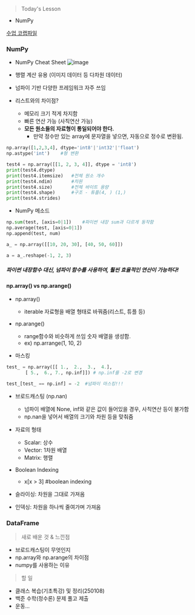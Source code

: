 >Today's Lesson
- NumPy

[수업 코랩파일](https://colab.research.google.com/drive/1G3dzFVxBfhSQhDZVcN_lUexdaV6ZchYT#scrollTo=GX84ExpcGixT)

### NumPy
- NumPy Cheat Sheet
![image](https://github.com/user-attachments/assets/4808e6e4-ccc1-44c9-a84c-b1199ca64ca5)

- 행렬 계산 유용 (이미지 데이터 등 다차원 데이터)
- 넘파이 기반 다양한 프레임워크 자주 쓰임

- 리스트와의 차이점?
  - 메모리 크기 적게 차지함
  - 빠른 연산 가능 (사칙연산 가능)
  - **모든 원소들의 자료형이 통일되어야 한다.**
    - 만약 정수만 있는 array에 문자열을 넣으면, 자동으로 정수로 변환됨.

```python
np.array([1,2,3,4], dtype='int8'|'int32'|'float')
np.astype('int')    #형 변환

test4 = np.array([[1, 2, 3, 4]], dtype = 'int8')
print(test4.dtype)
print(test4.itemsize)   #전체 원소 개수
print(test4.ndim)       #차원
print(test4.size)       #전체 바이트 용량
print(test4.shape)      #구조 - 튜플(4, ) (1,)
print(test4.strides)
```

- NumPy 메소드
```python
np.sum(test, [axis=0|1])    #파이썬 내장 sum과 다르게 동작함
np.average(test, [axis=0|1])
np.append(test, num)

a_ = np.array([[10, 20, 30], [40, 50, 60]])

a = a_.reshape(-1, 2, 3) 
```
##### 파이썬 내장함수 대신, 넘파이 함수를 사용하여, 훨씬 효율적인 연산이 가능하다!

#### np.array() vs np.arange()
- np.array()
  - iterable 자료형을 배열 형태로 바꿔줌(리스트, 튜플 등)

- np.arange()
  - range함수와 비슷하게 쓰임 숫자 배열을 생성함.
  - ex) np.arrange(1, 10, 2)

- 마스킹
```python
test_ = np.array([[ 1.,  2.,  3.,  4.],
       [ 5.,  6., 7., np.inf]]) # np.inf를 -2로 변경

test_[test_ == np.inf] = -2  #넘파이 마스킹!!!
```

- 브로드캐스팅 (np.nan)
  - 넘파이 배열에 None, inf와 같은 값이 들어있을 경우, 사칙연산 등이 불가함
  - np.nan을 넣어서 배열의 크기와 차원 등을 맞춰줌

- 자료의 형태
  - Scalar: 상수
  - Vector: 1차원 배열
  - Matrix: 행렬

- Boolean Indexing
  - x[x > 3]   #boolean indexing

- 슬라이싱: 차원을 그대로 가져옴
- 인덱싱: 차원을 하나씩 줄여가며 가져옴

### DataFrame


>새로 배운 것 & 느낀점
- 브로드캐스팅이 무엇인지
- np.array와 np.arange의 차이점
- numpy를 사용하는 이유


>할 일
- 클래스 복습(기초특강) 및 정리(250108)
- 백준 수학(정수론) 문제 풀고 제출
- 운동...
